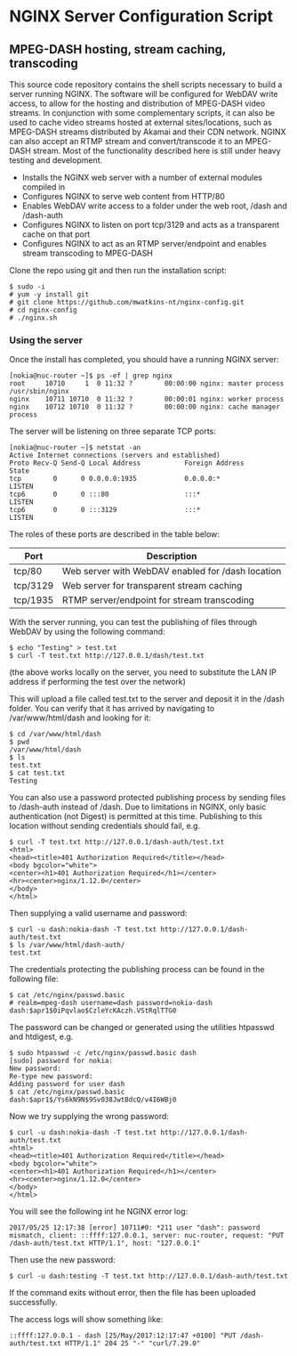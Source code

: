 # NGINX Server Configuration Script

## MPEG-DASH hosting, stream caching, transcoding

This source code repository contains the shell scripts necessary to build a server running NGINX. The software will be configured for WebDAV write access, to allow for the hosting and distribution of MPEG-DASH video streams. In conjunction with some complementary scripts, it can also be used to cache video streams hosted at external sites/locations, such as MPEG-DASH streams distributed by Akamai and their CDN network. NGINX can also accept an RTMP stream and convert/transcode it to an MPEG-DASH stream. Most of the functionality described here is still under heavy testing and development.

* Installs the NGINX web server with a number of external modules compiled in
* Configures NGINX to serve web content from HTTP/80
* Enables WebDAV write access to a folder under the web root, /dash and /dash-auth
* Configures NGINX to listen on port tcp/3129 and acts as a transparent cache on that port
* Configures NGINX to act as an RTMP server/endpoint and enables stream transcoding to MPEG-DASH

Clone the repo using git and then run the installation script:

    $ sudo -i
    # yum -y install git
    # git clone https://github.com/mwatkins-nt/nginx-config.git
    # cd nginx-config
    # ./nginx.sh

### Using the server

Once the install has completed, you should have a running NGINX server:

    [nokia@nuc-router ~]$ ps -ef | grep nginx
    root     10710     1  0 11:32 ?        00:00:00 nginx: master process /usr/sbin/nginx
    nginx    10711 10710  0 11:32 ?        00:00:01 nginx: worker process
    nginx    10712 10710  0 11:32 ?        00:00:00 nginx: cache manager process

The server will be listening on three separate TCP ports:

    [nokia@nuc-router ~]$ netstat -an
    Active Internet connections (servers and established)
    Proto Recv-Q Send-Q Local Address           Foreign Address         State      
    tcp        0      0 0.0.0.0:1935            0.0.0.0:*               LISTEN     
    tcp6       0      0 :::80                   :::*                    LISTEN     
    tcp6       0      0 :::3129                 :::*                    LISTEN     

The roles of these ports are described in the table below:

Port     | Description
---------| -----------
tcp/80	 | Web server with WebDAV enabled for /dash location
tcp/3129 | Web server for transparent stream caching
tcp/1935 | RTMP server/endpoint for stream transcoding

With the server running, you can test the publishing of files through WebDAV by using the following command:

    $ echo "Testing" > test.txt
    $ curl -T test.txt http://127.0.0.1/dash/test.txt

(the above works locally on the server, you need to substitute the LAN IP address if performing the test over the network)

This will upload a file called test.txt to the server and deposit it in the /dash folder. You can verify that it has arrived by navigating to /var/www/html/dash and looking for it:

    $ cd /var/www/html/dash
    $ pwd
    /var/www/html/dash
    $ ls
    test.txt
    $ cat test.txt 
    Testing

You can also use a password protected publishing process by sending files to /dash-auth instead of /dash. Due to limitations in NGINX, only basic authentication (not Digest) is permitted at this time. Publishing to this location without sending credentials should fail, e.g.

    $ curl -T test.txt http://127.0.0.1/dash-auth/test.txt
    <html>
    <head><title>401 Authorization Required</title></head>
    <body bgcolor="white">
    <center><h1>401 Authorization Required</h1></center>
    <hr><center>nginx/1.12.0</center>
    </body>
    </html>

Then supplying a valid username and password:

    $ curl -u dash:nokia-dash -T test.txt http://127.0.0.1/dash-auth/test.txt
    $ ls /var/www/html/dash-auth/
    test.txt

The credentials protecting the publishing process can be found in the following file:

    $ cat /etc/nginx/passwd.basic 
    # realm=mpeg-dash username=dash password=nokia-dash
    dash:$apr1$0iPqvlao$CzleYcKAczh.VStRqlTTG0

The password can be changed or generated using the utilities htpasswd and htdigest, e.g.

    $ sudo htpasswd -c /etc/nginx/passwd.basic dash
    [sudo] password for nokia: 
    New password: 
    Re-type new password: 
    Adding password for user dash
    $ cat /etc/nginx/passwd.basic
    dash:$apr1$/Ys6kN9N$9Sv038JwtBdcQ/v4I6WBj0

Now we try supplying the wrong password:

    $ curl -u dash:nokia-dash -T test.txt http://127.0.0.1/dash-auth/test.txt
    <html>
    <head><title>401 Authorization Required</title></head>
    <body bgcolor="white">
    <center><h1>401 Authorization Required</h1></center>
    <hr><center>nginx/1.12.0</center>
    </body>
    </html>

You will see the following int he NGINX error log:

    2017/05/25 12:17:38 [error] 10711#0: *211 user "dash": password mismatch, client: ::ffff:127.0.0.1, server: nuc-router, request: "PUT /dash-auth/test.txt HTTP/1.1", host: "127.0.0.1"

Then use the new password:

    $ curl -u dash:testing -T test.txt http://127.0.0.1/dash-auth/test.txt

If the command exits without error, then the file has been uploaded successfully.

The access logs will show something like:

    ::ffff:127.0.0.1 - dash [25/May/2017:12:17:47 +0100] "PUT /dash-auth/test.txt HTTP/1.1" 204 25 "-" "curl/7.29.0"

